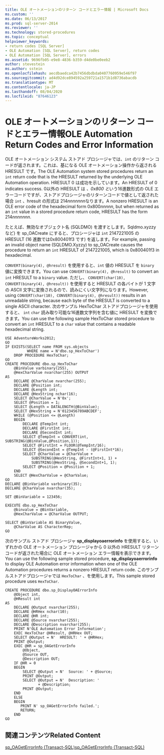 ```yaml
---
title: OLE オートメーションのリターン コードとエラー情報 | Microsoft Docs
ms.custom: ''
ms.date: 06/13/2017
ms.prod: sql-server-2014
ms.reviewer: ''
ms.technology: stored-procedures
ms.topic: conceptual
helpviewer_keywords:
- return codes [SQL Server]
- OLE Automation [SQL Server], return codes
- OLE Automation [SQL Server], errors
ms.assetid: 9696fb05-e9e8-4836-b359-d4de0be0eeb2
author: stevestein
ms.author: sstein
ms.openlocfilehash: aecdbaedca42b7456dbdbda0407760959e546f97
ms.sourcegitcommit: ad4d92dce894592a259721a1571b1d8736abacdb
ms.translationtype: MT
ms.contentlocale: ja-JP
ms.lasthandoff: 08/04/2020
ms.locfileid: "87646123"
---
```

# <a name="ole-automation-return-codes-and-error-information"></a><span data-ttu-id="aee92-102">OLE オートメーションのリターン コードとエラー情報</span><span class="sxs-lookup"><span data-stu-id="aee92-102">OLE Automation Return Codes and Error Information</span></span>
  <span data-ttu-id="aee92-103">OLE オートメーション システム ストアド プロシージャでは、`int` のリターン コードが返されます。これは、基になる OLE オートメーション操作から返される HRESULT です。</span><span class="sxs-lookup"><span data-stu-id="aee92-103">The OLE Automation system stored procedures return an `int` return code that is the HRESULT returned by the underlying OLE Automation operation.</span></span> <span data-ttu-id="aee92-104">HRESULT 0 は成功を示しています。</span><span class="sxs-lookup"><span data-stu-id="aee92-104">An HRESULT of 0 indicates success.</span></span> <span data-ttu-id="aee92-105">0以外の HRESULT は *、0x800 と*いう16進数形式の OLE エラーコードですが、ストアドプロシージャのリターンコードで値として返された場合 `int` 、hresult の形式は 214*nnnnnnn*なります。</span><span class="sxs-lookup"><span data-stu-id="aee92-105">A nonzero HRESULT is an OLE error code of the hexadecimal form 0x800*nnnnn*, but when returned as an `int` value in a stored procedure return code, HRESULT has the form 214*nnnnnnn*.</span></span>  
  
 <span data-ttu-id="aee92-106">たとえば、無効なオブジェクト名 (SQLDMO) を渡すとします。Sqldmo.xyzzy など) を sp_OACreate にすると、プロシージャは `int` 2147221005 の HRESULT (16 進数では0x800401f3 です) を返します。</span><span class="sxs-lookup"><span data-stu-id="aee92-106">For example, passing an invalid object name (SQLDMO.Xyzzy) to sp_OACreate causes the procedure to return an `int` HRESULT of 2147221005, which is 0x800401f3 in hexadecimal.</span></span>  
  
 <span data-ttu-id="aee92-107">`CONVERT(binary(4), @hresult)` を使用すると、`int` 値の HRESULT を `binary` 値に変換できます。</span><span class="sxs-lookup"><span data-stu-id="aee92-107">You can use `CONVERT(binary(4), @hresult)` to convert an `int` HRESULT to a `binary` value.</span></span> <span data-ttu-id="aee92-108">ただし、 `CONVERT(char(10), CONVERT(binary(4), @hresult))` を使用すると HRESULT の各バイトが 1 文字の ASCII 文字に変換されるので、読みにくい文字列になります。</span><span class="sxs-lookup"><span data-stu-id="aee92-108">However, using `CONVERT(char(10), CONVERT(binary(4), @hresult))` results in an unreadable string, because each byte of the HRESULT is converted to a single ASCII character.</span></span> <span data-ttu-id="aee92-109">次のサンプル HexToChar ストアドプロシージャを使用すると、 `int` `char` 読み取り可能な16進数文字列を含む値に HRESULT を変換できます。</span><span class="sxs-lookup"><span data-stu-id="aee92-109">You can use the following sample HexToChar stored procedure to convert an `int` HRESULT to a `char` value that contains a readable hexadecimal string.</span></span>  
  
```  
USE AdventureWorks2012;  
GO  
IF EXISTS(SELECT name FROM sys.objects  
          WHERE name = N'dbo.sp_HexToChar')  
    DROP PROCEDURE HexToChar;  
GO  
CREATE PROCEDURE dbo.sp_HexToChar  
    @BinValue varbinary(255),  
    @HexCharValue nvarchar(255) OUTPUT  
AS  
    DECLARE @CharValue nvarchar(255);  
    DECLARE @Position int;  
    DECLARE @Length int;  
    DECLARE @HexString nchar(16);  
    SELECT @CharValue = N'0x';  
    SELECT @Position = 1;  
    SELECT @Length = DATALENGTH(@BinValue);  
    SELECT @HexString = N'0123456789ABCDEF';  
    WHILE (@Position <= @Length)  
    BEGIN  
        DECLARE @TempInt int;  
        DECLARE @FirstInt int;  
        DECLARE @SecondInt int;  
        SELECT @TempInt = CONVERT(int, SUBSTRING(@BinValue,@Position,1));  
        SELECT @FirstInt = FLOOR(@TempInt/16);  
        SELECT @SecondInt = @TempInt - (@FirstInt*16);  
        SELECT @CharValue = @CharValue +  
            SUBSTRING(@HexString, @FirstInt+1, 1) +  
            SUBSTRING(@HexString, @SecondInt+1, 1);  
        SELECT @Position = @Position + 1;  
    END  
    SELECT @HexCharValue = @CharValue;  
GO  
DECLARE @BinVariable varbinary(35);  
DECLARE @CharValue nvarchar(35);  
  
SET @BinVariable = 123456;  
  
EXECUTE dbo.sp_HexToChar  
    @binvalue = @BinVariable,  
    @HexCharValue = @CharValue OUTPUT;  
  
SELECT @BinVariable AS BinaryValue,  
    @CharValue AS CharacterRep;  
GO  
```  
  
 <span data-ttu-id="aee92-110">次のサンプル ストアド プロシージャ **sp_displayoaerrorinfo** を使用すると、いずれかの OLE オートメーション プロシージャから 0 以外の HRESULT リターン コードが返された場合に OLE オートメーション エラー情報を表示できます。</span><span class="sxs-lookup"><span data-stu-id="aee92-110">You can use the following sample stored procedure, **sp_displayoaerrorinfo** to display OLE Automation error information when one of the OLE Automation procedures returns a nonzero HRESULT return code.</span></span> <span data-ttu-id="aee92-111">このサンプルストアドプロシージャでは `HexToChar` 、を使用します。</span><span class="sxs-lookup"><span data-stu-id="aee92-111">This sample stored procedure uses `HexToChar`.</span></span>  
  
```  
CREATE PROCEDURE dbo.sp_DisplayOAErrorInfo  
    @Object int,  
    @HResult int  
AS  
    DECLARE @Output nvarchar(255);  
    DECLARE @HRHex nchar(10);  
    DECLARE @HR int;  
    DECLARE @Source nvarchar(255);  
    DECLARE @Description nvarchar(255);  
    PRINT N'OLE Automation Error Information';  
    EXEC HexToChar @HResult, @HRHex OUT;  
    SELECT @Output = N'  HRESULT: ' + @HRHex;  
    PRINT @Output;  
    EXEC @HR = sp_OAGetErrorInfo  
        @Object,  
        @Source OUT,  
        @Description OUT;  
    IF @HR = 0  
    BEGIN  
        SELECT @Output = N'  Source: ' + @Source;  
        PRINT @Output;  
        SELECT @Output = N'  Description: '  
               + @Description;  
        PRINT @Output;  
    END  
    ELSE  
    BEGIN  
       PRINT N' sp_OAGetErrorInfo failed.';  
       RETURN;  
    END  
GO  
```  
  
## <a name="related-content"></a><span data-ttu-id="aee92-112">関連コンテンツ</span><span class="sxs-lookup"><span data-stu-id="aee92-112">Related Content</span></span>  
 [<span data-ttu-id="aee92-113">sp_OAGetErrorInfo &#40;Transact-SQL&#41;</span><span class="sxs-lookup"><span data-stu-id="aee92-113">sp_OAGetErrorInfo &#40;Transact-SQL&#41;</span></span>](/sql/relational-databases/system-stored-procedures/sp-oageterrorinfo-transact-sql)  
  
  
